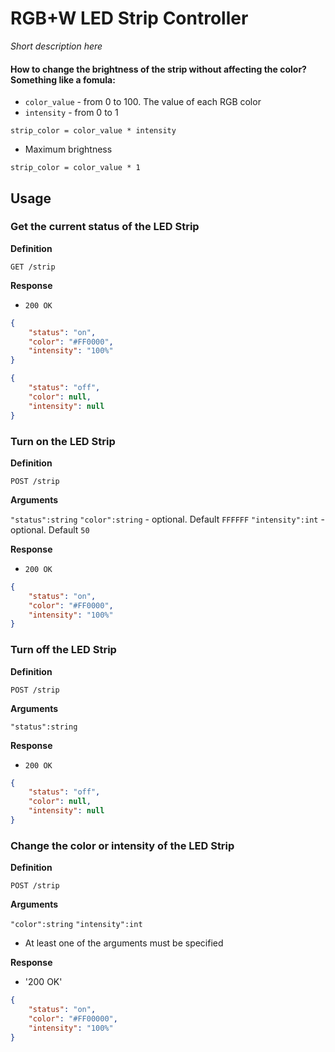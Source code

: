 # RGB+W LED Strip Controller

_Short description here_

#### How to change the brightness of the strip without affecting the color? Something like a fomula: 

- `color_value` - from 0 to 100. The value of each RGB color
- `intensity` - from 0 to 1 

```
strip_color = color_value * intensity
```

- Maximum brightness 

```
strip_color = color_value * 1
```

## Usage

### Get the current status of the LED Strip

**Definition**

`GET /strip`

**Response**

- `200 OK`

```json
{
	"status": "on", 
	"color": "#FF0000",
	"intensity": "100%"
}
```
```json
{
	"status": "off",
	"color": null,
	"intensity": null
}
```

### Turn on the LED Strip

**Definition**

`POST /strip`

**Arguments**

`"status":string`
`"color":string` - optional. Default `FFFFFF`
`"intensity":int` - optional. Default `50`

**Response**

- `200 OK`

```json
{
	"status": "on",
	"color": "#FF0000",
	"intensity": "100%"
}
```

### Turn off the LED Strip

**Definition**

`POST /strip`

**Arguments**

`"status":string`

**Response**

- `200 OK`

```json
{
	"status": "off",
	"color": null,
	"intensity": null
}
```

### Change the color or intensity of the LED Strip

**Definition**

`POST /strip`

**Arguments**

`"color":string`
`"intensity":int`

- At least one of the arguments must be specified

**Response**

- '200 OK'

```json
{
	"status": "on",
	"color": "#FF00000",
	"intensity": "100%"
}
```
